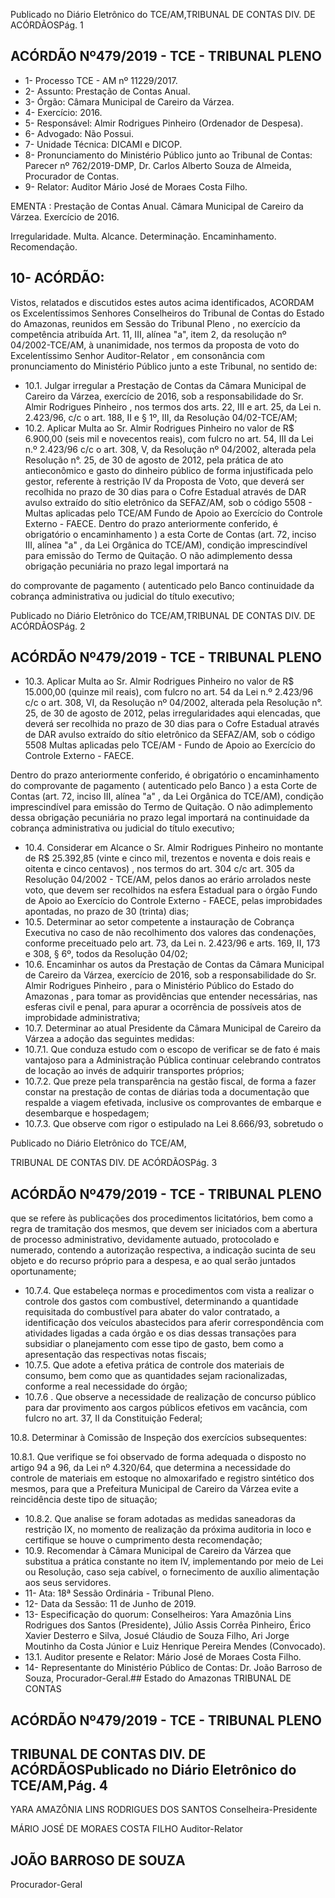 Publicado  no  Diário  Eletrônico do TCE/AM,TRIBUNAL DE CONTAS DIV. DE ACÓRDÃOSPág. 1

## ACÓRDÃO Nº479/2019 - TCE - TRIBUNAL PLENO

- 1- Processo TCE - AM nº 11229/2017.
- 2- Assunto: Prestação de Contas Anual.
- 3- Órgão: Câmara Municipal de Careiro da Várzea.
- 4- Exercício: 2016.
- 5- Responsável: Almir Rodrigues Pinheiro (Ordenador de Despesa).
- 6- Advogado: Não Possui.
- 7- Unidade Técnica: DICAMI e DICOP.
- 8- Pronunciamento  do  Ministério  Público  junto  ao  Tribunal  de  Contas: Parecer  nº 762/2019-DMP, Dr. Carlos Alberto Souza de Almeida, Procurador de Contas.
- 9- Relator: Auditor Mário José de Moraes Costa Filho.

EMENTA : Prestação  de  Contas  Anual. Câmara Municipal de Careiro da Várzea. Exercício de 2016.

Irregularidade. Multa. Alcance. Determinação. Encaminhamento. Recomendação.

## 10-  ACÓRDÃO:

Vistos, relatados e discutidos estes autos acima identificados, ACORDAM os Excelentíssimos Senhores Conselheiros do Tribunal de Contas do Estado do Amazonas, reunidos em Sessão do Tribunal Pleno , no exercício da competência atribuída Art. 11, III, alínea  "a",  item  2,  da  resolução  nº  04/2002-TCE/AM, à  unanimidade, nos  termos  da proposta  de  voto  do  Excelentíssimo  Senhor  Auditor-Relator , em  consonância com pronunciamento do Ministério Público junto a este Tribunal, no sentido de:

- 10.1. Julgar irregular a Prestação de Contas da Câmara Municipal de Careiro da  Várzea,  exercício  de  2016,  sob  a  responsabilidade  do Sr.  Almir Rodrigues  Pinheiro ,  nos  termos  dos  arts.  22,  III  e  art.  25,  da  Lei  n. 2.423/96, c/c o art. 188, II e § 1º, III, da Resolução 04/02-TCE/AM;
- 10.2. Aplicar Multa ao Sr. Almir Rodrigues Pinheiro no valor de R$ 6.900,00 (seis mil e novecentos reais), com fulcro no art. 54, III da Lei n.º 2.423/96 c/c o art. 308, V, da Resolução nº 04/2002, alterada pela Resolução n°. 25, de 30 de agosto de 2012, pela prática de ato antieconômico e gasto do dinheiro público de forma injustificada pelo gestor, referente à restrição IV  da  Proposta  de  Voto,  que  deverá  ser  recolhida  no  prazo  de  30  dias para o Cofre Estadual através de DAR avulso extraído do sítio eletrônico da  SEFAZ/AM,  sob  o  código  5508  -  Multas  aplicadas  pelo  TCE/AM  Fundo de Apoio ao Exercício do Controle Externo - FAECE. Dentro do prazo anteriormente conferido, é obrigatório o encaminhamento ) a esta Corte de Contas  (art.  72,  inciso  III,  alínea  "a"  ,  da  Lei  Orgânica  do  TCE/AM), condição  imprescindível  para  emissão  do  Termo  de  Quitação.  O  não adimplemento  dessa  obrigação  pecuniária  no  prazo  legal  importará  na

do comprovante de pagamento ( autenticado pelo Banco continuidade da cobrança administrativa ou judicial do título executivo;

Publicado  no  Diário  Eletrônico do TCE/AM,TRIBUNAL DE CONTAS DIV. DE ACÓRDÃOSPág. 2

## ACÓRDÃO Nº479/2019 - TCE - TRIBUNAL PLENO

- 10.3. Aplicar Multa ao Sr. Almir  Rodrigues  Pinheiro no  valor de R$ 15.000,00 (quinze mil reais), com fulcro no art. 54 da Lei n.º 2.423/96 c/c o art. 308, VI, da Resolução nº 04/2002, alterada pela Resolução n°. 25, de 30 de agosto de 2012, pelas irregularidades aqui elencadas, que deverá ser recolhida no prazo de 30 dias para o Cofre Estadual através de DAR avulso  extraído  do  sítio  eletrônico  da  SEFAZ/AM,  sob  o  código  5508  Multas aplicadas pelo TCE/AM - Fundo de Apoio ao Exercício do Controle Externo - FAECE.

Dentro do prazo anteriormente conferido, é obrigatório o encaminhamento do comprovante de pagamento ( autenticado pelo Banco ) a esta Corte de Contas  (art.  72,  inciso  III,  alínea  "a"  ,  da  Lei  Orgânica  do  TCE/AM), condição  imprescindível  para  emissão  do  Termo  de  Quitação.  O  não adimplemento  dessa  obrigação  pecuniária  no  prazo  legal  importará  na continuidade da cobrança administrativa ou judicial do título executivo;

- 10.4. Considerar em Alcance o Sr.  Almir  Rodrigues Pinheiro no montante de R$  25.392,85 (vinte  e  cinco  mil,  trezentos  e  noventa  e  dois  reais  e oitenta  e  cinco  centavos) , nos  termos  do  art.  304  c/c  art.  305  da Resolução  04/2002  -  TCE/AM,  pelos  danos  ao  erário  arrolados  neste voto, que devem ser recolhidos na esfera Estadual para o órgão Fundo de Apoio  ao  Exercício  do  Controle  Externo  -  FAECE,  pelas  improbidades apontadas, no prazo de 30 (trinta) dias;
- 10.5. Determinar ao setor competente a instauração de Cobrança Executiva no caso  de  não  recolhimento  dos  valores  das  condenações,  conforme preceituado pelo art. 73, da Lei n. 2.423/96 e arts. 169, II, 173 e 308, § 6º, todos da Resolução 04/02;
- 10.6. Encaminhar os autos da Prestação de Contas da Câmara Municipal de Careiro  da  Várzea,  exercício  de  2016,  sob  a  responsabilidade  do Sr. Almir  Rodrigues  Pinheiro , para  o Ministério  Público  do  Estado  do Amazonas ,  para  tomar  as  providências  que  entender  necessárias,  nas esferas  civil  e  penal,  para  apurar  a  ocorrência  de  possíveis  atos  de improbidade administrativa;
- 10.7. Determinar ao  atual  Presidente  da  Câmara  Municipal  de  Careiro  da Várzea a adoção das seguintes medidas:
- 10.7.1. Que conduza estudo com o escopo de verificar se de fato é mais vantajoso para a Administração Pública continuar celebrando contratos de locação ao invés de adquirir transportes próprios;
- 10.7.2. Que preze pela transparência na gestão fiscal, de forma a fazer constar  na  prestação  de  contas  de  diárias  toda  a  documentação  que respalde a viagem efetivada, inclusive os comprovantes de embarque e desembarque e hospedagem;
- 10.7.3. Que observe com rigor o estipulado na Lei 8.666/93, sobretudo o

Publicado  no  Diário  Eletrônico do TCE/AM,

TRIBUNAL DE CONTAS DIV. DE ACÓRDÃOSPág. 3

## ACÓRDÃO Nº479/2019 - TCE - TRIBUNAL PLENO

que se refere às publicações dos procedimentos licitatórios, bem como a regra  de  tramitação  dos  mesmos,  que  devem  ser  iniciados  com  a abertura de processo administrativo, devidamente autuado, protocolado e numerado, contendo a autorização respectiva, a indicação sucinta de seu  objeto  e  do  recurso  próprio  para  a  despesa,  e  ao  qual  serão juntados oportunamente;

- 10.7.4. Que estabeleça normas e procedimentos com vista a realizar o controle dos  gastos  com  combustível,  determinando  a  quantidade requisitada do combustível para abater do valor contratado, a identificação dos veículos abastecidos para aferir correspondência com atividades  ligadas  a  cada  órgão  e  os  dias  dessas  transações  para subsidiar o planejamento  com  esse  tipo de gasto, bem  como  a apresentação das respectivas notas fiscais;
- 10.7.5. Que  adote  a  efetiva  prática  de  controle  dos  materiais  de consumo, bem como que as quantidades sejam racionalizadas, conforme a real necessidade do órgão;
- 10.7.6 .  Que observe a necessidade de realização de concurso público para  dar  provimento  aos  cargos  públicos  efetivos  em  vacância,  com fulcro no art. 37, II da Constituição Federal;

10.8. Determinar à Comissão de Inspeção dos exercícios subsequentes:

10.8.1. Que verifique se foi observado de forma adequada o disposto no artigo  94  a  96,  da  Lei  nº  4.320/64,  que  determina  a  necessidade  do controle de materiais em estoque no almoxarifado e registro sintético dos mesmos, para que a Prefeitura Municipal de Careiro da Várzea evite a reincidência deste tipo de situação;

- 10.8.2. Que  analise  se  foram  adotadas  as  medidas  saneadoras  da restrição  IX,  no  momento  de  realização  da  próxima  auditoria in  loco e certifique se houve o cumprimento desta recomendação;
- 10.9. Recomendar à Câmara Municipal de Careiro da Várzea que substitua a prática constante no item IV, implementando  por  meio  de  Lei  ou Resolução, caso seja cabível, o fornecimento de auxílio alimentação aos seus servidores.
- 11-  Ata: 18ª Sessão Ordinária - Tribunal Pleno.
- 12-  Data da Sessão: 11 de Junho de 2019.
- 13-  Especificação  do  quorum: Conselheiros: Yara  Amazônia  Lins  Rodrigues  dos Santos (Presidente), Júlio Assis Corrêa Pinheiro, Érico Xavier Desterro e Silva, Josué Cláudio de Souza Filho, Ari Jorge Moutinho da Costa Júnior e Luiz Henrique Pereira Mendes (Convocado).
- 13.1. Auditor presente e Relator: Mário José de Moraes Costa Filho.
- 14-  Representante  do  Ministério  Público  de  Contas: Dr. João  Barroso  de  Souza, Procurador-Geral.## Estado do Amazonas TRIBUNAL DE CONTAS

## ACÓRDÃO Nº479/2019 - TCE - TRIBUNAL PLENO

## TRIBUNAL DE CONTAS DIV. DE ACÓRDÃOSPublicado  no  Diário  Eletrônico do TCE/AM,Pág. 4

YARA AMAZÔNIA LINS RODRIGUES DOS SANTOS Conselheira-Presidente

MÁRIO JOSÉ DE MORAES COSTA FILHO Auditor-Relator

## JOÃO BARROSO DE SOUZA

Procurador-Geral